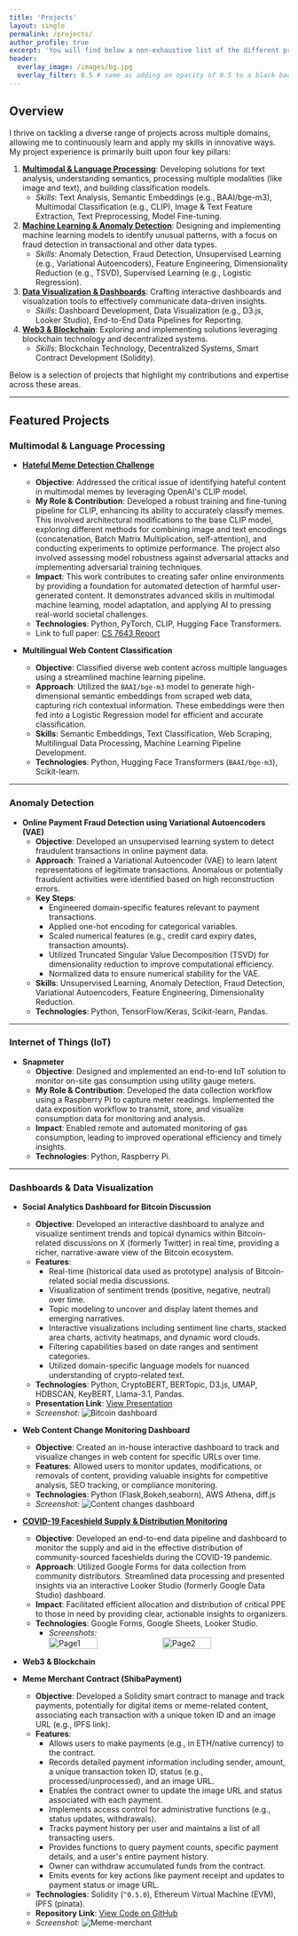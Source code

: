 ```yaml
---
title: 'Projects'
layout: single
permalink: /projects/
author_profile: true
excerpt: 'You will find below a non-exhaustive list of the different projects I worked on, as well as links to the source codes, if publicly available.'
header:
  overlay_image: /images/bg.jpg
  overlay_filter: 0.5 # same as adding an opacity of 0.5 to a black background
---
```


## Overview

I thrive on tackling a diverse range of projects across multiple domains, allowing me to continuously learn and apply my skills in innovative ways. My project experience is primarily built upon four key pillars:

1.  **[Multimodal & Language Processing](#multimodal--language-processing)**: Developing solutions for text analysis, understanding semantics, processing multiple modalities (like image and text), and building classification models.
    * *Skills*: Text Analysis, Semantic Embeddings (e.g., BAAI/bge-m3), Multimodal Classification (e.g., CLIP), Image & Text Feature Extraction, Text Preprocessing, Model Fine-tuning.  
2.  **[Machine Learning & Anomaly Detection](#anomaly-detection)**: Designing and implementing machine learning models to identify unusual patterns, with a focus on fraud detection in transactional and other data types.
    * *Skills*: Anomaly Detection, Fraud Detection, Unsupervised Learning (e.g., Variational Autoencoders), Feature Engineering, Dimensionality Reduction (e.g., TSVD), Supervised Learning (e.g., Logistic Regression).
3.  **[Data Visualization & Dashboards](#dashboards--data-visualization)**: Crafting interactive dashboards and visualization tools to effectively communicate data-driven insights. 
    * *Skills*: Dashboard Development, Data Visualization (e.g., D3.js, Looker Studio), End-to-End Data Pipelines for Reporting.  
4.  **[Web3 & Blockchain](#web3--blockchain)**: Exploring and implementing solutions leveraging blockchain technology and decentralized systems.
    * *Skills*: Blockchain Technology, Decentralized Systems, Smart Contract Development (Solidity).  

Below is a selection of projects that highlight my contributions and expertise across these areas.

---

## Featured Projects

### Multimodal & Language Processing

* **[Hateful Meme Detection Challenge](blog.md)**
    * **Objective**: Addressed the critical issue of identifying hateful content in multimodal memes by leveraging OpenAI's CLIP model.
    * **My Role & Contribution**: Developed a robust training and fine-tuning pipeline for CLIP, enhancing its ability to accurately classify memes. This involved architectural modifications to the base CLIP model, exploring different methods for combining image and text encodings (concatenation, Batch Matrix Multiplication, self-attention), and conducting experiments to optimize performance. The project also involved assessing model robustness against adversarial attacks and implementing adversarial training techniques.
    * **Impact**: This work contributes to creating safer online environments by providing a foundation for automated detection of harmful user-generated content. It demonstrates advanced skills in multimodal machine learning, model adaptation, and applying AI to pressing real-world societal challenges.
    * **Technologies**: Python, PyTorch, CLIP, Hugging Face Transformers.
    * Link to full paper: [CS 7643 Report](https://github.com/lowweihong/meme-challenge/blob/main/Hateful_Memes___CS_7643_Report.pdf)

* **Multilingual Web Content Classification**
    * **Objective**: Classified diverse web content across multiple languages using a streamlined machine learning pipeline.
    * **Approach**: Utilized the `BAAI/bge-m3` model to generate high-dimensional semantic embeddings from scraped web data, capturing rich contextual information. These embeddings were then fed into a Logistic Regression model for efficient and accurate classification.
    * **Skills**: Semantic Embeddings, Text Classification, Web Scraping, Multilingual Data Processing, Machine Learning Pipeline Development.
    * **Technologies**: Python, Hugging Face Transformers (`BAAI/bge-m3`), Scikit-learn.

---

### Anomaly Detection

* **Online Payment Fraud Detection using Variational Autoencoders (VAE)**
    * **Objective**: Developed an unsupervised learning system to detect fraudulent transactions in online payment data.
    * **Approach**: Trained a Variational Autoencoder (VAE) to learn latent representations of legitimate transactions. Anomalous or potentially fraudulent activities were identified based on high reconstruction errors.
    * **Key Steps**:
        * Engineered domain-specific features relevant to payment transactions.
        * Applied one-hot encoding for categorical variables.
        * Scaled numerical features (e.g., credit card expiry dates, transaction amounts).
        * Utilized Truncated Singular Value Decomposition (TSVD) for dimensionality reduction to improve computational efficiency.
        * Normalized data to ensure numerical stability for the VAE.
    * **Skills**: Unsupervised Learning, Anomaly Detection, Fraud Detection, Variational Autoencoders, Feature Engineering, Dimensionality Reduction.
    * **Technologies**: Python, TensorFlow/Keras, Scikit-learn, Pandas.

---

### Internet of Things (IoT)

* **Snapmeter**
    * **Objective**: Designed and implemented an end-to-end IoT solution to monitor on-site gas consumption using utility gauge meters.
    * **My Role & Contribution**: Developed the data collection workflow using a Raspberry Pi to capture meter readings. Implemented the data exposition workflow to transmit, store, and visualize consumption data for monitoring and analysis.
    * **Impact**: Enabled remote and automated monitoring of gas consumption, leading to improved operational efficiency and timely insights.
    * **Technologies**: Python, Raspberry Pi.

---

### Dashboards & Data Visualization

* **Social Analytics Dashboard for Bitcoin Discussion**
    * **Objective**: Developed an interactive dashboard to analyze and visualize sentiment trends and topical dynamics within Bitcoin-related discussions on X (formerly Twitter) in real time, providing a richer, narrative-aware view of the Bitcoin ecosystem.
    * **Features**:
        * Real-time (historical data used as prototype) analysis of Bitcoin-related social media discussions.
        * Visualization of sentiment trends (positive, negative, neutral) over time.
        * Topic modeling to uncover and display latent themes and emerging narratives.
        * Interactive visualizations including sentiment line charts, stacked area charts, activity heatmaps, and dynamic word clouds.
        * Filtering capabilities based on date ranges and sentiment categories.
        * Utilized domain-specific language models for nuanced understanding of crypto-related text.
    * **Technologies**: Python, CryptoBERT, BERTopic, D3.js, UMAP, HDBSCAN, KeyBERT, Llama-3.1, Pandas.
    * **Presentation Link**: [View Presentation](https://youtu.be/zcI3e_506hI)
    * *Screenshot:*
      ![Bitcoin dashboard](../images/bitcoin.png)

* **Web Content Change Monitoring Dashboard**
    * **Objective**: Created an in-house interactive dashboard to track and visualize changes in web content for specific URLs over time.
    * **Features**: Allowed users to monitor updates, modifications, or removals of content, providing valuable insights for competitive analysis, SEO tracking, or compliance monitoring.
    * **Technologies**: Python (Flask,Bokeh,seaborn), AWS Athena, diff.js
    * *Screenshot:*
        ![Content changes dashboard](../images/interactive_dashboard_content_changes.png)

* **[COVID-19 Faceshield Supply & Distribution Monitoring](https://lookerstudio.google.com/reporting/1aaae16a-b02e-4742-b2c7-b7d13e5f1dff)**
    * **Objective**: Developed an end-to-end data pipeline and dashboard to monitor the supply and aid in the effective distribution of community-sourced faceshields during the COVID-19 pandemic.
    * **Approach**: Utilized Google Forms for data collection from community distributors. Streamlined data processing and presented insights via an interactive Looker Studio (formerly Google Data Studio) dashboard.
    * **Impact**: Facilitated efficient allocation and distribution of critical PPE to those in need by providing clear, actionable insights to organizers.
    * **Technologies**: Google Forms, Google Sheets, Looker Studio.
      * *Screenshots:*  
        <div style="display: flex; gap: 10px;">
        <img src="../images/covid-looker-studio-p1.png" alt="Page1" style="width: 45%;">
        <img src="../images/covid-looker-studio-p2.png" alt="Page2" style="width: 45%;">
        </div>

* **Web3 & Blockchain**
* **Meme Merchant Contract (ShibaPayment)**
    * **Objective**: Developed a Solidity smart contract to manage and track payments, potentially for digital items or meme-related content, associating each transaction with a unique token ID and an image URL (e.g., IPFS link).
    * **Features**:
        * Allows users to make payments (e.g., in ETH/native currency) to the contract.
        * Records detailed payment information including sender, amount, a unique transaction token ID, status (e.g., processed/unprocessed), and an image URL.
        * Enables the contract owner to update the image URL and status associated with each payment.
        * Implements access control for administrative functions (e.g., status updates, withdrawals).
        * Tracks payment history per user and maintains a list of all transacting users.
        * Provides functions to query payment counts, specific payment details, and a user's entire payment history.
        * Owner can withdraw accumulated funds from the contract.
        * Emits events for key actions like payment receipt and updates to payment status or image URL.
    * **Technologies**: Solidity (`^0.5.0`), Ethereum Virtual Machine (EVM), IPFS (pinata).
    * **Repository Link**: [View Code on GitHub](https://github.com/lowweihong/meme-merchant-contract)
    * *Screenshot:*
        ![Meme-merchant](../images/meme-demo.png)
